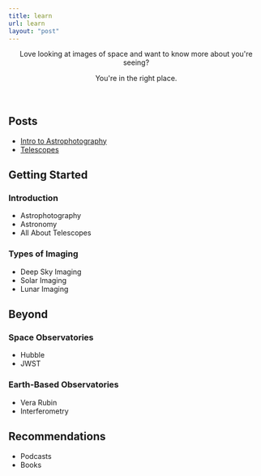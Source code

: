 ```yaml
---
title: learn
url: learn
layout: "post"
---
```


<div align="center" style="margin-bottom: 4rem;">
	<p class="banner-text">
    Love looking at images of space and want to know more about you're seeing? 
	</p>
	<p>
		You're in the right place.
	</p>
</div>

## Posts

- <a href="/intro-to-astrophotography">Intro to Astrophotography</a>
- <a href="/telescopes">Telescopes</a>

## Getting Started

### Introduction

- Astrophotography
- Astronomy
- All About Telescopes

### Types of Imaging

- Deep Sky Imaging
- Solar Imaging
- Lunar Imaging

## Beyond

### Space Observatories

- Hubble
- JWST

### Earth-Based Observatories

- Vera Rubin
- Interferometry

## Recommendations

- Podcasts
- Books
